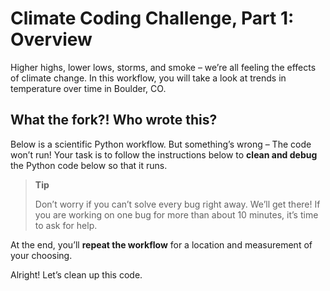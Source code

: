# Climate Coding Challenge, Part 1: Overview

Higher highs, lower lows, storms, and smoke – we’re all feeling the
effects of climate change. In this workflow, you will take a look at
trends in temperature over time in Boulder, CO.

## What the fork?! Who wrote this?

Below is a scientific Python workflow. But something’s wrong – The code
won’t run! Your task is to follow the instructions below to **clean and
debug** the Python code below so that it runs.

> **Tip**
>
> Don’t worry if you can’t solve every bug right away. We’ll get there!
> If you are working on one bug for more than about 10 minutes, it’s
> time to ask for help.

At the end, you’ll **repeat the workflow** for a location and
measurement of your choosing.

Alright! Let’s clean up this code.
